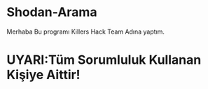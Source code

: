 # Shodan-Arama

Merhaba Bu programı Killers Hack Team Adına yaptım.

# UYARI:Tüm Sorumluluk Kullanan Kişiye Aittir!

